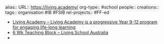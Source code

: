 alias::
URL:: https://living.academy/ 
org-type:: #school 
people::
creations:: 
tags:: organisation #IB #FSIB 
rel-projects:: #FF-ed 



- [Living Academy – Living Academy is a progressive Year 9-12 program for engaging life-long learning](https://living.academy/)
- [6 Wk Teaching Block – Living School Australia](https://living.school/6-week-block/)
-